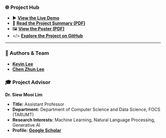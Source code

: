 ### 🌐 Project Hub
* ▶️ [**View the Live Demo**](link-to-your-demo)
* 📄 [**Read the Project Summary (PDF)**](link-to-your-summary.pdf)
* 🖼️ [**View the Poster (PDF)**](link-to-your-poster.pdf)
* </> [**Explore the Project on GitHub**](https://github.com/kevin2190p/SpeechEmotionRL)

---

### 👥 Authors & Team
* [**Kevin Lee**](https://www.linkedin.com/in/lee-kevin-a87412202/)
* [**Chen Zhun Lee**](https://www.linkedin.com/in/chen-zhun-lee-8b79b5276/)

### 🎓 Project Advisor

**Dr. Siew Mooi Lim**
* **Title:** Assistant Professor
* **Department:** Department of Computer Science and Data Science, FOCS (TARUMT)
* **Research Interests:** Machine Learning, Natural Language Processing, Generative AI
* **Profile:** [**Google Scholar**](https://scholar.google.com/citations?user=dG1YmzYAAAAJ&hl=en)
